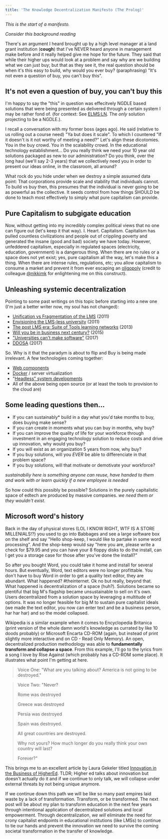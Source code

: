 ```yaml
---
title: 'The Knowledge Decentralization Manifesto (The Prolog)'
---
```


*This is the start of a manifesto.*

*Consider this background reading*

There's an argument I heard brought up by a high level manager at a land grant institution (**cough**) that I've NEVER heard anyone in management make before and it really helped give me hope for the future. They said that while their higher ups would look at a problem and say why are we building what we can just buy; but that as they see it, the real question should be when it's this easy to build, why would you ever buy? (paraphrasing) "It's not even a question of buy, you can't buy this".

## It's not even a question of buy, you can't buy this
I'm happy to say the "this" in question was effecitvely NGDLE based solutions that were being presented as delivered through a certain system I may be rather fond of. (for context: See [ELMS:LN](https://www.elmsln.org/). The _only_ solution projecting to be a NGDLE.).

I recall a conversation with my former boss (ages ago). He said (relative to us rolling out a course need) "Ya but does it scale". To which I countered "If it doesn't is it not worthy of meeting a need?" Let's align these dicotomies. You in the buy crowd. You in the scalability crowd. In the educational technology establishment... Do you really think we need your 10 year old solutions packaged as new to our administration? Do you think, over the long haul (we'll say 2-3 years) that we collectively need you in order to present our ideas online, in the classroom, all around?

What rock do you hide under when we destroy a simple assumed data point: That corporations provide scale and stability that individuals cannot. To build vs buy then, this presumes that the individual is never going to be as powerful as the collective. It seeds control from how things SHOULD be done to teach most effectively to simply what pure capitalism can provide.
## Pure Capitalism to subgigate education
Now, without getting into my incredibly complex political views that no one can figure out (let's keep it that way). I. Heart. Capitalism. Capitalism has pulled countless civilizations and people out of crippling poverty and generated the insane (good and bad) society we have today. However, unfeddered capitalism, especially in regulated spaces (electricity, education, government) is a dangerous thing. When there are no rules or a space does not yet exist; yes, pure capitalism all the way, let's make this a thing. When there are intense rules, regulations, etc; you allow capitalism to consume a market and prevent it from ever escaping an [oligopoly](https://en.wikipedia.org/wiki/Oligopoly) (credit to colleague [@nikkimk](https://twitter.com/nikkimk) for enlightening me on this construct).
## Unleashing systemic decentralization
Pointing to some past writings on this topic before starting into a new one (I'm just a better writer now, my soul has not changed):
- [Unification vs Fragmentation of the LMS](https://btopro.wordpress.com/2011/04/) (2011)
- [Envisioning the LMS-less university](https://btopro.wordpress.com/2011/06/08/envisioning-a-lms-less-university/) (2011)
- [The post LMS era: Suite of Tools learning networks](https://btopro.wordpress.com/2013/04/18/the-post-lms-era-suite-of-tools-learning-networks/) (2013)
- [Will you be in business next century?](https://btopro.wordpress.com/2015/07/14/will-you-be-in-business-next-century/) (2015)
- ["Universities can't make software"](https://btopro.wordpress.com/2017/05/24/universities-cant-make-software/) (2017)
- [DDOSA](https://btopro.wordpress.com/2017/05/25/ddosa/) (2017)

So. Why is it that the paradym is about to flip and Buy is being made irrelevant. A few technologies coming together:
- [Web components](https://www.webcomponents.org/)
- [Docker](https://www.docker.com/) / server virtualization
- "[Headless" system developments](http://haxtheweb.org/)
- All of the above being open source (or at least the tools to provision to the cloud are)

## Some leading questions then...
- If you can sustainably* build in a day what you'd take months to buy, does buying make sense?
- If you can create in moments what you can buy in months, why buy?
- If you can improve the quality of life for your workforce through investment in an engaging technology solution to reduce costs and drive up innovation, why would you buy?
- If you will exist as an organization 5 years from now, why buy?
- If you buy solutions, will you *EVER* be able to differenciate in that problem space?
- If you buy solutions, will that motivate or demotivate your workforce?

*sustainabiliy here is something anyone can reuse, have handed to them and work with or learn quickly if a new employee is needed*

So how could this possibly be possible? Solutions in the purely capitalistic space of edtech are produced by massive companies. *we need them or they wouldn't exist*.

## Microsoft word's history
Back in the day of physical stores (LOL I KNOW RIGHT, WTF IS A STORE MILLENIALS!?) you used to go into Babbages  and see a large software box on the shelf and say "Hello shop-keep, I would like to partake in some word processing". And the shop-keep would say "here you are, please write a check for $79.95 and you can have your 8 floppy disks to do the install, can I get you a storage case for those after you've done the install?"

So after you bought Word, you could take it home and install for several hours. But eventually, Word, text editors were no longer profittable. You don't have to buy Word in order to get a quality text editor, they are abundant. What happened? #theinternet. Ok no but really, beyond that. What happened is decentralization of a space (huh?). Solutions became so plentiful that big M's flagship became unsustainable to sell on it's own. Users decentralized from a solution space by leveraging a multitude of options. It was no longer feasible for big M to sustain pure capitalist ideals (we made the text editor, you now can enter text and be a business person, har har har) and so the model collapsed.

Wikipedia is a similar example when it comes to Encyclopedia Britanica (print version of the whole damn world's knowledge as currated by like 10 doods probably) or Microsoft Encarta CD-ROM (again, but instead of print slightly more interactive and on CD - Read Only Memory). An open, decentralized production methodology was able to **fundamentally transform and collapse a space**. From this example, I'll go to the lyrics from a song I love by Rise Against (which probably has a CD-ROM some place). It illustrates what point I'm getting at here.

> Voice One: "What are you talking about? America is not going to be destroyed."

> Voice Two: "Never?
> 
> Rome was destroyed
> 
> Greece was destroyed
> 
> Persia was destroyed
> 
> Spain was destroyed.
> 
> All great countries are destroyed.
> 
> Why not yours? How much longer do you really think your own country will last?
> 
> Forever?"

This brings me to an excellent article by Laura Gekeler titled [Innovation in the Business of HigherEd](https://lauragekeler.com/2018/03/15/innovation-in-the-business-of-highered/). TLDR; Higher ed talks about innovation but doesn't actually do it and if we continue to only talk, we will collapse under external threats by not being unique anymore.

If we continue down this path we will be like so many past empires laid waste by a lack of transformation. Transform, or be transformed. The next post will be about my plan to transform education in the next few years through intentional application of decentralized solutions and local empowerment. Through decentralization, _we will_ eliminate the need for crony capitalist endpoints in educational institutions (like LMSs) to continue to tie our hands and prevent the innovation we need to survive the coming societal transformation in the transfer of knowledge.